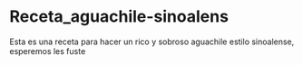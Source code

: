 # Receta_aguachile-sinoalens
Esta es una receta para hacer un rico y sobroso aguachile estilo sinoalense, esperemos les fuste
